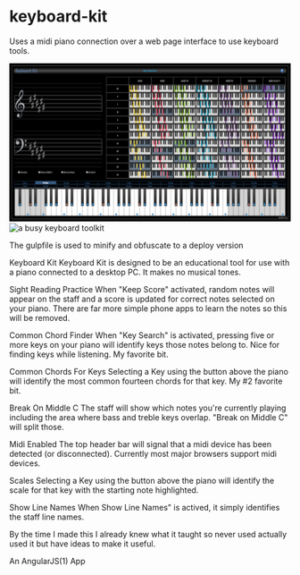 # keyboard-kit

Uses a midi piano connection over a web page interface to use keyboard tools.

![enter image description here](https://github.com/kellycode/keyboard-kit/raw/main/site_preview.jpg)
![a busy keyboard toolkit](https://kellycode.github.io/keyboard-kit/site_preview.png)

The gulpfile is used to minify and obfuscate to a deploy version

Keyboard Kit
Keyboard Kit is designed to be an educational tool for use with a piano connected to a desktop PC. It makes no musical tones.

Sight Reading Practice
When "Keep Score" activated, random notes will appear on the staff and a score is updated for correct notes selected on your piano.  There are far more simple phone apps to learn the notes so this will be removed.

Common Chord Finder
When "Key Search" is activated, pressing five or more keys on your piano will identify keys those notes belong to. Nice for finding keys while listening.
My favorite bit.

Common Chords For Keys
Selecting a Key using the button above the piano will identify the most common fourteen chords for that key.
My #2 favorite bit.

Break On Middle C
The staff will show which notes you're currently playing including the area where bass and treble keys overlap. "Break on Middle C" will split those.

Midi Enabled
The top header bar will signal that a midi device has been detected (or disconnected). Currently most major browsers support midi devices.

Scales
Selecting a Key using the button above the piano will identify the scale for that key with the starting note highlighted.

Show Line Names
When Show Line Names" is actived, it simply identifies the staff line names.

By the time I made this I already knew what it taught so never used actually used it but have ideas to make it useful.

An AngularJS(1) App
